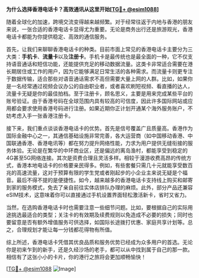 **为什么选择香港电话卡？高效通讯从这里开始[[TG💪+ @esim1088](https://t.me/s/esim1088)]**

随着全球化的加速，跨境交流变得越来越频繁。对于经常往返于内地与香港的朋友来说，一张合适的香港电话卡显得尤为重要。无论是商务出行还是旅游观光，香港电话卡都能为你提供稳定、高效的通信服务。

首先，让我们来聊聊香港电话卡的种类。目前市面上常见的香港电话卡主要分为三大类：**手机卡**、**流量卡**以及**注册卡**。手机卡是最传统也是最全面的一种，它不仅支持语音通话和短信功能，还能提供充足的移动数据流量。这类卡非常适合需要在港长期居住或工作的用户，因为它能够满足日常生活的各种需求。而流量卡则更专注于数据传输，适合那些对语音通话需求不高但需要大量上网的人群。比如，如果你是一名经常通过视频会议办公的自由职业者，或者喜欢刷短视频、看直播的达人，流量卡无疑是你的最佳拍档。至于注册卡，顾名思义，主要是用来完成某些平台的账号验证。由于香港号码在全球范围内具有较高的可信度，因此许多国际网站或应用都会要求使用香港号码进行注册。如果近期你正计划开通某个海外服务账户，不妨考虑入手一张香港注册卡。

接下来，我们重点谈谈香港电话卡的优势。首先是信号覆盖广且质量高。香港作为国际金融中心之一，其通信基础设施非常完善，各大运营商（如中国移动香港、中国联通香港、香港电讯等）都在努力提升网络性能，力求为用户提供无缝衔接的服务体验。无论是在繁华的中环商业区，还是偏远的离岛渔村，都能享受到稳定的4G甚至5G网络连接。其次是资费合理且灵活多样。相较于漫游收费高昂的传统方式，香港本地电话卡的价格要亲民得多。例如，有些套餐只需几十元就能享受数百兆的高速流量，这对于预算有限的学生党或者刚起步的小企业主来说无疑是个福音。最后不得不提的是便捷性。如今，越来越多的香港电话卡支持线上购买和邮寄到家的服务模式，免去了亲自前往实体店排队办理的麻烦。此外，部分产品还兼容eSIM技术，这意味着你可以直接通过手机设置界面轻松激活新卡，省时又省力。

当然，在选购香港电话卡时也需要注意一些细节问题。比如，要根据自己的实际用途挑选最适合的类型；关注卡的有效期及续费规则以免造成不必要的损失；同时也要留意是否有额外增值服务可供选择，如国际长途拨打优惠、家庭共享计划等。总之，合理规划才能让每一分钱都花得物有所值。

综上所述，香港电话卡凭借其优良品质和服务优势已经成为众多用户的首选。无论你是初来乍到的新手，还是久经沙场的老手，都可以从中找到属于自己的那一款。相信有了这张小小的卡片，你的港行之旅将会更加顺畅愉快！

[[TG💪+ @esim1088](https://t.me/s/esim1088) ![Image](https://i.postimg.cc/4NQfJmqS/Snipaste-2025-05-13-00-14-12.png)]